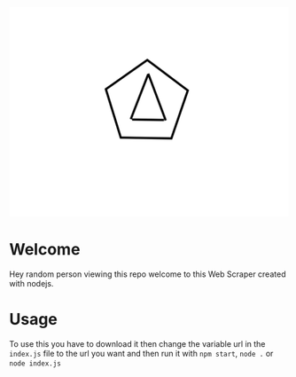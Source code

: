 ![logo](web-scraper-logo.svg)

# Welcome
Hey random person viewing this repo welcome to this Web Scraper created with nodejs.

# Usage
To use this you have to download it then change the variable url in the ```index.js``` file to the url you want and then run it with ```npm start```, ```node .``` or ```node index.js```

